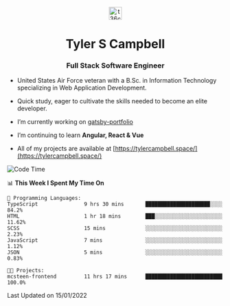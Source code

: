 <p align="center">
<a href="https://www.linkedin.com/in/t36campbell" target="blank"><img align="center" src="https://ik.imagekit.io/t36campbell/Portfolio/linkedin.png.original_m8bbGgPh6.png" alt="t36campbell" height="30" width="30" /></a>
</p>
<h1 align="center">Tyler S Campbell</h1>
<h3 align="center">Full Stack Software Engineer</h3>

* United States Air Force veteran with a B.Sc. in Information Technology specializing in Web Application Development. 

* Quick study, eager to cultivate the skills needed to become an elite developer.

* I’m currently working on [gatsby-portfolio](https://github.com/t36campbell/gatsby-portfolio)

* I’m continuing to learn **Angular, React & Vue**

* All of my projects are available at [https://tylercampbell.space/](https://tylercampbell.space/)

<!--START_SECTION:waka-->
![Code Time](http://img.shields.io/badge/Code%20Time-1%2C338%20hrs%2045%20mins-blue)

📊 **This Week I Spent My Time On** 

```text
💬 Programming Languages: 
TypeScript               9 hrs 30 mins       █████████████████████░░░░   84.2% 
HTML                     1 hr 18 mins        ███░░░░░░░░░░░░░░░░░░░░░░   11.62% 
SCSS                     15 mins             ░░░░░░░░░░░░░░░░░░░░░░░░░   2.23% 
JavaScript               7 mins              ░░░░░░░░░░░░░░░░░░░░░░░░░   1.12% 
JSON                     5 mins              ░░░░░░░░░░░░░░░░░░░░░░░░░   0.83%

🐱‍💻 Projects: 
mcsteen-frontend         11 hrs 17 mins      █████████████████████████   100.0%

```


 Last Updated on 15/01/2022
<!--END_SECTION:waka-->
